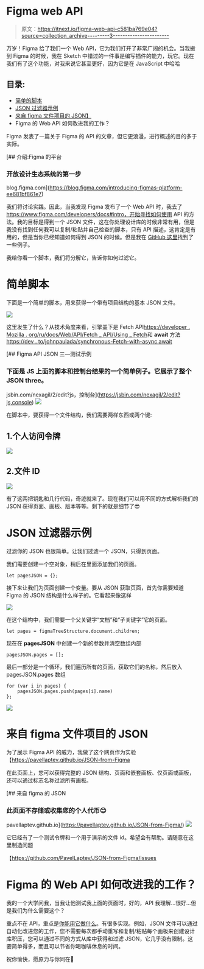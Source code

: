 # Figma web API

> 原文：<https://itnext.io/figma-web-api-c581ba769e04?source=collection_archive---------3----------------------->

万岁！Figma 给了我们一个 Web API，它为我们打开了非常广阔的机会。当我搬到 Figma 的时候，我在 Sketch 中错过的一件事是编写插件的能力，玩它。现在我们有了这个功能，对我来说它甚至更好，因为它是在 JavaScript 中哈哈

## 目录:

*   [简单的脚本](#8f36)
*   [JSON 过滤器示例](#bfaa)
*   [来自 figma 文件项目的 JSON】](#bfaa)
*   Figma 的 Web API 如何改进我的工作？

Figma 发表了一篇关于 Figma 的 API 的文章，但它更浪漫，进行概述的目的多于实际。

[](https://blog.figma.com/introducing-figmas-platform-ee681bf861e7) [## 介绍:Figma 的平台

### 开放设计生态系统的第一步

blog.figma.com](https://blog.figma.com/introducing-figmas-platform-ee681bf861e7) 

我们将讨论实践。因此，当我发现 Figma 发布了一个 Web API 时，我去了 https://www.figma.com/developers/docs#intro，开始寻找如何使用 API 的方法。我的目标是得到一个 JSON 文件，这在你处理设计库的时候非常有用，但是我没有找到任何我可以复制/粘贴并自己检查的脚本，只有 API 描述，这肯定是有用的，但是当你已经知道如何得到 JSON 的时候。但是我在 [GitHub 这里](https://github.com/figma/figma-api-demo)找到了一些例子。

我给你看一个脚本，我们将分解它，告诉你如何过滤它。

# 简单脚本

下面是一个简单的脚本，用来获得一个带有项目结构的基本 JSON 文件。

![](img/13f3265017f01f2952efad03c7d44c35.png)

这里发生了什么？从技术角度来看，引擎盖下是 Fetch API[https://developer . Mozilla . org/ru/docs/Web/API/Fetch _ API/Using _ Fetch](https://developer.mozilla.org/ru/docs/Web/API/Fetch_API/Using_Fetch)和 **await** 方法[https://dev . to/johnpaulada/synchronous-Fetch-with-async await](https://dev.to/johnpaulada/synchronous-fetch-with-asyncawait)

[](https://jsbin.com/nexagil/2/edit?js,console) [## Figma API JSON 三—测试示例

### 下面是 JS 上面的脚本和控制台结果的一个简单例子。它展示了整个 JSON three。

jsbin.com/nexagil/2/edit?js，控制台](https://jsbin.com/nexagil/2/edit?js,console) ![](img/4904b0eadaa6622e155c657ab3c435e8.png)

在脚本中，要获得一个文件结构，我们需要两样东西或两个键:

## 1.个人访问令牌

![](img/e1f0eba22fd32ce14e2113c86ee370ec.png)

## 2.文件 ID

![](img/f5232eece6f12ec2a3ef72fb3269caa9.png)

有了这两把钥匙和几行代码，奇迹就来了。现在我们可以用不同的方式解析我们的 JSON 获得页面、画板、版本等等。剩下的就是细节了😎

# JSON 过滤器示例

过滤你的 JSON 也很简单。让我们过滤一个 JSON，只得到页面。

我们需要创建一个空对象，稍后在里面添加我们的页面。

```
let pagesJSON = {};
```

接下来让我们为页面创建一个变量。要从 JSON 获取页面，首先你需要知道 Figma 的 JSON 结构是什么样子的。它看起来像这样

![](img/46432348c22b99c9b3fb966680e37349.png)

在这个结构中，我们需要一个父关键字“文档”和“子关键字”它的页面。

```
let pages = figmaTreeStructure.document.children;
```

现在在 **pagesJSON** 中创建一个新的参数并清空数组内部

```
pagesJSON.pages = [];
```

最后一部分是一个循环，我们遍历所有的页面，获取它们的名称，然后放入 pagesJSON.pages 数组

```
for (var i in pages) {
    pagesJSON.pages.push(pages[i].name)
};
```

![](img/96a9aa95d040752c112eb6085fec079d.png)

# 来自 figma 文件项目的 JSON

为了展示 Figma API 的威力，我做了这个网页作为实验【https://pavellaptev.github.io/JSON-from-Figma 

在此页面上，您可以获得完整的 JSON 结构、页面和嵌套画板、仅页面或画板，还可以通过标志名称过滤所有画板。

 [## 来自 figma 的 JSON

### 此页面不存储或收集您的个人代币😊

pavellaptev.github.io](https://pavellaptev.github.io/JSON-from-Figma/) ![](img/ac6e655358e69a831523e69e91edfda0.png)

它已经有了一个测试令牌和一个用于演示的文件 id。希望会有帮助。请随意在这里制造问题

【https://github.com/PavelLaptev/JSON-from-Figma/issues 

# Figma 的 Web API 如何改进我的工作？

我的一个大学问我，当我让他测试我上面的页面时，好的，API 我理解…很好…但是我们为什么需要这个？

重点不在 API，重点是[你能用它做什么](https://blog.figma.com/introducing-figmas-platform-ee681bf861e7)。有很多实现。例如，JSON 文件可以通过自动化改进您的工作，您不需要每次都手动重写和复制/粘贴每个画板来创建设计库积压，您可以通过不同的方式从库中获得和过滤 JSON，它几乎没有限制。这要简单得多，而且可以节省你喝咖啡休息的时间。

祝你愉快，愿原力与你同在💪
